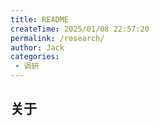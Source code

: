 ```yaml
---
title: README
createTime: 2025/01/08 22:57:20
permalink: /research/
author: Jack
categories:
 - 调研
---
```



## 关于

